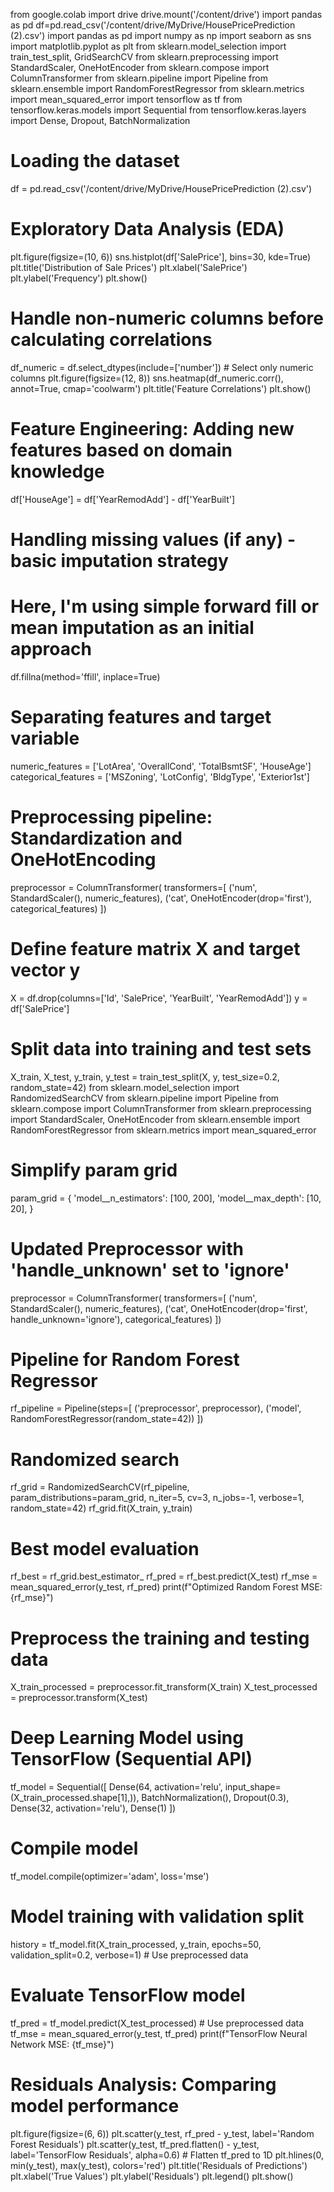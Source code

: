 
from google.colab import drive
drive.mount('/content/drive')
import pandas as pd
df=pd.read_csv('/content/drive/MyDrive/HousePricePrediction (2).csv')
import pandas as pd
import numpy as np
import seaborn as sns
import matplotlib.pyplot as plt
from sklearn.model_selection import train_test_split, GridSearchCV
from sklearn.preprocessing import StandardScaler, OneHotEncoder
from sklearn.compose import ColumnTransformer
from sklearn.pipeline import Pipeline
from sklearn.ensemble import RandomForestRegressor
from sklearn.metrics import mean_squared_error
import tensorflow as tf
from tensorflow.keras.models import Sequential
from tensorflow.keras.layers import Dense, Dropout, BatchNormalization
# Loading the dataset
df = pd.read_csv('/content/drive/MyDrive/HousePricePrediction (2).csv')
# Exploratory Data Analysis (EDA)
plt.figure(figsize=(10, 6))
sns.histplot(df['SalePrice'], bins=30, kde=True)
plt.title('Distribution of Sale Prices')
plt.xlabel('SalePrice')
plt.ylabel('Frequency')
plt.show()
# Handle non-numeric columns before calculating correlations
df_numeric = df.select_dtypes(include=['number'])  # Select only numeric columns
plt.figure(figsize=(12, 8))
sns.heatmap(df_numeric.corr(), annot=True, cmap='coolwarm')
plt.title('Feature Correlations')
plt.show()
# Feature Engineering: Adding new features based on domain knowledge
df['HouseAge'] = df['YearRemodAdd'] - df['YearBuilt']

# Handling missing values (if any) - basic imputation strategy
# Here, I'm using simple forward fill or mean imputation as an initial approach
df.fillna(method='ffill', inplace=True)

# Separating features and target variable
numeric_features = ['LotArea', 'OverallCond', 'TotalBsmtSF', 'HouseAge']
categorical_features = ['MSZoning', 'LotConfig', 'BldgType', 'Exterior1st']

# Preprocessing pipeline: Standardization and OneHotEncoding
preprocessor = ColumnTransformer(
    transformers=[
        ('num', StandardScaler(), numeric_features),
        ('cat', OneHotEncoder(drop='first'), categorical_features)
    ])

# Define feature matrix X and target vector y
X = df.drop(columns=['Id', 'SalePrice', 'YearBuilt', 'YearRemodAdd'])
y = df['SalePrice']
# Split data into training and test sets
X_train, X_test, y_train, y_test = train_test_split(X, y, test_size=0.2, random_state=42)
from sklearn.model_selection import RandomizedSearchCV
from sklearn.pipeline import Pipeline
from sklearn.compose import ColumnTransformer
from sklearn.preprocessing import StandardScaler, OneHotEncoder
from sklearn.ensemble import RandomForestRegressor
from sklearn.metrics import mean_squared_error

# Simplify param grid
param_grid = {
    'model__n_estimators': [100, 200],
    'model__max_depth': [10, 20],
}

# Updated Preprocessor with 'handle_unknown' set to 'ignore'
preprocessor = ColumnTransformer(
    transformers=[
        ('num', StandardScaler(), numeric_features),
        ('cat', OneHotEncoder(drop='first', handle_unknown='ignore'), categorical_features)
    ])

# Pipeline for Random Forest Regressor
rf_pipeline = Pipeline(steps=[
    ('preprocessor', preprocessor),
    ('model', RandomForestRegressor(random_state=42))
])

# Randomized search
rf_grid = RandomizedSearchCV(rf_pipeline, param_distributions=param_grid, n_iter=5, cv=3, n_jobs=-1, verbose=1, random_state=42)
rf_grid.fit(X_train, y_train)

# Best model evaluation
rf_best = rf_grid.best_estimator_
rf_pred = rf_best.predict(X_test)
rf_mse = mean_squared_error(y_test, rf_pred)
print(f"Optimized Random Forest MSE: {rf_mse}")
# Preprocess the training and testing data
X_train_processed = preprocessor.fit_transform(X_train)
X_test_processed = preprocessor.transform(X_test)

# Deep Learning Model using TensorFlow (Sequential API)
tf_model = Sequential([
    Dense(64, activation='relu', input_shape=(X_train_processed.shape[1],)),
    BatchNormalization(),
    Dropout(0.3),
    Dense(32, activation='relu'),
    Dense(1)
])

# Compile model
tf_model.compile(optimizer='adam', loss='mse')

# Model training with validation split
history = tf_model.fit(X_train_processed, y_train, epochs=50, validation_split=0.2, verbose=1)  # Use preprocessed data

# Evaluate TensorFlow model
tf_pred = tf_model.predict(X_test_processed)  # Use preprocessed data
tf_mse = mean_squared_error(y_test, tf_pred)
print(f"TensorFlow Neural Network MSE: {tf_mse}")
# Residuals Analysis: Comparing model performance
plt.figure(figsize=(6, 6))
plt.scatter(y_test, rf_pred - y_test, label='Random Forest Residuals')
plt.scatter(y_test, tf_pred.flatten() - y_test, label='TensorFlow Residuals', alpha=0.6) # Flatten tf_pred to 1D
plt.hlines(0, min(y_test), max(y_test), colors='red')
plt.title('Residuals of Predictions')
plt.xlabel('True Values')
plt.ylabel('Residuals')
plt.legend()
plt.show()


